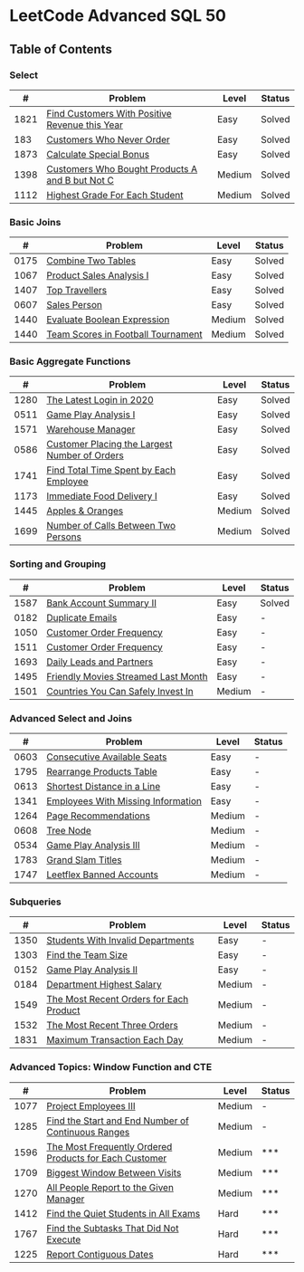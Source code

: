 <h1> LeetCode Advanced SQL 50</h1>

## Table of Contents

### Select

| #    | Problem                                                                                                           | Level  | Status |
| ---- | ----------------------------------------------------------------------------------------------------------------- | -----  | ------ |
| 1821 | [Find Customers With Positive Revenue this Year](/01-01821-find-customers-with-positive-revenue-this-year.sql)    | Easy   | Solved |
| 183  | [Customers Who Never Order](/02-00183-customers-who-never-order.sql)                                              | Easy   | Solved |
| 1873 | [Calculate Special Bonus](/03-01873-calculate-special-bonus.sql)                                                  | Easy   | Solved |
| 1398 | [Customers Who Bought Products A and B but Not C](/04-01398-customers-who-bought-products-A-and-B-but-not-C.sql)  | Medium | Solved |
| 1112 | [Highest Grade For Each Student](/05-01112-highest-grade-for-each-student.sql)                                    | Medium | Solved |


### Basic Joins

| #    | Problem                                                                                                     | Level  | Status | 
| ---- | ------------------------------------------------------------------------------------------------------------| ------ | ------ |
| 0175 | [Combine Two Tables](/06-00175-combine-two-tables.sql)                                                      | Easy   | Solved |
| 1067 | [Product Sales Analysis I](/07-01607-sellers-with-no-sales.sql)                                            | Easy   | Solved |
| 1407 | [Top Travellers](/08-01407-top-travellers.sql)                                                              | Easy   | Solved | 
| 0607 | [Sales Person](/09-00607-sales-person.sql)                                                                  | Easy   | Solved |
| 1440 | [Evaluate Boolean Expression](/10-01440-evaluate-boolean-expression.sql)                                    | Medium | Solved |
| 1440 | [Team Scores in Football Tournament](/11-01212-teams-scores-in-football-tournamant.sql)                     | Medium | Solved |


### Basic Aggregate Functions

| #    | Problem                                                                                                                        | Level  | Status |
| ---- | ------------------------------------------------------------------------------------------------------------------------------ | ------ | ------ |
| 1280 | [The Latest Login in 2020](/12-01890-the-latest-login-in-2020.sql)                                                             | Easy   | Solved |
| 0511 | [Game Play Analysis I](/13-00511-game-play-analysis-i.sql)                                                                     | Easy   | Solved |
| 1571 | [Warehouse Manager](/14-01571-warehouse-manager.sql)                                                                           | Easy   | Solved |
| 0586 | [Customer Placing the Largest Number of Orders](/15-00586-customer-placing-the-largest-number-of-orders.sql)                   | Easy   | Solved |
| 1741 | [Find Total Time Spent by Each Employee](/16-01741-find-total-time-spent-by-each-employee.sql)                                 | Easy   | Solved |
| 1173 | [Immediate Food Delivery I](/17-01173-immediate-food-delivery-i.sql)                                                           | Easy   | Solved |
| 1445 | [Apples & Oranges](/18-01445-apples-%26-oranges.sql)                                                                           | Medium | Solved |
| 1699 | [Number of Calls Between Two Persons](/19-01699-number-of-calls-between-two-persons.sql)                                       | Medium | Solved |


### Sorting and Grouping

| #    | Problem                                                                                                                        | Level  | Status |
| ---- | ------------------------------------------------------------------------------------------------------------------------------ | ------ | ------ |
| 1587 | [Bank Account Summary II](/20-01587-bank-account-summary-ii.sql)                                                               | Easy   | Solved |
| 0182 | [Duplicate Emails](/21-00182-duplicate-emails.sql)                                                                             | Easy   | - |
| 1050 | [Customer Order Frequency](/22-01050-actors-and-director-who-cooperated-at-least-three-times.sql)                              | Easy   | - |
| 1511 | [Customer Order Frequency](/23-01511-customer_order-frequency.sql)                                                             | Easy   | - |
| 1693 | [Daily Leads and Partners](/24-01693-daily_leads-and-partners.sql)                                                             | Easy   | - |
| 1495 | [Friendly Movies Streamed Last Month](/25-01495-friendly-movies-streamed-last-month.sql)                                       | Easy   | - |
| 1501 | [Countries You Can Safely Invest In](/26-01501-countries-you-can-safely-invest-in.sql)                                         | Medium | - |


### Advanced Select and Joins

| #    | Problem                                                                                                                        | Level  | Status |
| ---- | ------------------------------------------------------------------------------------------------------------------------------ | ------ | ------ |
| 0603 | [Consecutive Available Seats](/27-00603-consecutive-available-seats.sql)                                                       | Easy   | - |
| 1795 | [Rearrange Products Table](/28-01795-rearrange-products-table.sql)                                                             | Easy   | - |
| 0613 | [Shortest Distance in a Line](/29-00613-shortest-distance-in-a-line.sql)                                                       | Easy   | - |
| 1341 | [Employees With Missing Information](/30-01965-employees-with-missing-information.sql)                                         | Easy   | - |
| 1264 | [Page Recommendations](/31-01264-page-recommendations.sql)                                                                     | Medium | - |
| 0608 | [Tree Node](/32-00608-tree-node.sql)                                                                                           | Medium | -      |
| 0534 | [Game Play Analysis III](/33-00534-game-play-analysis-iii.sql)                                                                 | Medium | -      |
| 1783 | [Grand Slam Titles](/34-01783-grand-slam-titles.sql)                                                                           | Medium | - |
| 1747 | [Leetflex Banned Accounts](/35-01747-leetflex-banned-accounts.sql)                                                             | Medium | - |


### Subqueries

| #    | Problem                                                                                                                        | Level  | Status |
| ---- | ------------------------------------------------------------------------------------------------------------------------------ | ------ | ------ |
| 1350 | [Students With Invalid Departments](/36-01350-students-with-invalid-departments.sql)                                           | Easy   | -      |
| 1303 | [Find the Team Size](/37-01303-find-the-team-size.sql)                                                                         | Easy   | -      |
| 0152 | [Game Play Analysis II](/38-00512-game-play-analysis-ii.sql)                                                                   | Easy   | -      |
| 0184 | [Department Highest Salary](/39-00184-department-highest-salary.sql)                                                           | Medium | -      |
| 1549 | [The Most Recent Orders for Each Product](/40-01549-the-most-recent-orders-for-each-product.sql)                               | Medium | -      |
| 1532 | [The Most Recent Three Orders](/41-01532-the-most-recent-three-orders.sql)                                                     | Medium | -      |
| 1831 | [Maximum Transaction Each Day](/42-01831-maximum-transaction-each-day.sql)                                                     | Medium | -      |

### Advanced Topics: Window Function and CTE

| #    | Problem                                                                                                                        | Level  | Status |
| ---- | ------------------------------------------------------------------------------------------------------------------------------ | ------ | ------ |
| 1077 | [Project Employees III](/43-01077-project-employees-iii.sql)                                                                   | Medium | -      |
| 1285 | [Find the Start and End Number of Continuous Ranges](/44-01285-find-the-start-and-end-number-of-continuous-ranges.sql)         | Medium | -      |
| 1596 | [The Most Frequently Ordered Products for Each Customer](/45-01596-the-most-frequently-ordered-products-for-each-customer.sql) | Medium | *** |
| 1709 | [Biggest Window Between Visits](/46-01709-biggest-window-between-visits.sql)                                                   | Medium | *** |
| 1270 | [All People Report to the Given Manager](/47-01270-all-people-report-to-the-given-manager.sql)                                 | Medium | ***      |
| 1412 | [Find the Quiet Students in All Exams](/48-01412-find-the-quiet-students-in-all-exams.sql)                                     | Hard   | *** |
| 1767 | [Find the Subtasks That Did Not Execute](/49-01767-find-the-subtasks-that-did-not-execute.sql)                                | Hard   | *** |
| 1225 | [Report Contiguous Dates](/50-01225-report-contiguous-dates.sql)                                                               | Hard   | ***      |
